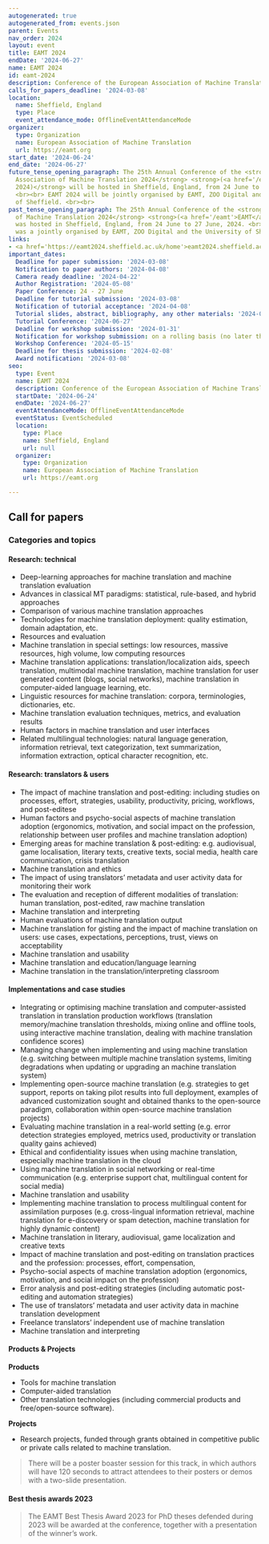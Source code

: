 ```yaml
---
autogenerated: true
autogenerated_from: events.json
parent: Events
nav_order: 2024
layout: event
title: EAMT 2024
endDate: '2024-06-27'
name: EAMT 2024
id: eamt-2024
description: Conference of the European Association of Machine Translation
calls_for_papers_deadline: '2024-03-08'
location:
  name: Sheffield, England
  type: Place
  event_attendance_mode: OfflineEventAttendanceMode
organizer:
  type: Organization
  name: European Association of Machine Translation
  url: https://eamt.org
start_date: '2024-06-24'
end_date: '2024-06-27'
future_tense_opening_paragraph: The 25th Annual Conference of the <strong>European
  Association of Machine Translation 2024</strong> <strong>(<a href='/eamt'>EAMT</a>
  2024)</strong> will be hosted in Sheffield, England, from 24 June to 27 June, 2024.
  <br><br> EAMT 2024 will be jointly organised by EAMT, ZOO Digital and the University
  of Sheffield. <br><br>
past_tense_opening_paragraph: The 25th Annual Conference of the <strong>European Association
  of Machine Translation 2024</strong> <strong>(<a href='/eamt'>EAMT</a> 2024)</strong>
  was hosted in Sheffield, England, from 24 June to 27 June, 2024. <br><br> EAMT 2024
  was a jointly organised by EAMT, ZOO Digital and the University of Sheffield. <br><br>
links:
- <a href='https://eamt2024.sheffield.ac.uk/home'>eamt2024.sheffield.ac.uk/home</a>
important_dates:
  Deadline for paper submission: '2024-03-08'
  Notification to paper authors: '2024-04-08'
  Camera ready deadline: '2024-04-22'
  Author Registration: '2024-05-08'
  Paper Conference: 24 - 27 June
  Deadline for tutorial submission: '2024-03-08'
  Notification of tutorial acceptance: '2024-04-08'
  Tutorial slides, abstract, bibliography, any other materials: '2024-05-15'
  Tutorial Conference: '2024-06-27'
  Deadline for workshop submission: '2024-01-31'
  Notification for workshop submission: on a rolling basis (no later than 28th February)
  Workshop Conference: '2024-05-15'
  Deadline for thesis submission: '2024-02-08'
  Award notification: '2024-03-08'
seo:
  type: Event
  name: EAMT 2024
  description: Conference of the European Association of Machine Translation
  startDate: '2024-06-24'
  endDate: '2024-06-27'
  eventAttendanceMode: OfflineEventAttendanceMode
  eventStatus: EventScheduled
  location:
    type: Place
    name: Sheffield, England
    url: null
  organizer:
    type: Organization
    name: European Association of Machine Translation
    url: https://eamt.org

---
```

## Call for papers


### Categories and topics

#### Research: technical

- Deep-learning approaches for machine translation and machine translation evaluation
- Advances in classical MT paradigms: statistical, rule-based, and hybrid approaches
- Comparison of various machine translation approaches
- Technologies for machine translation deployment: quality estimation, domain adaptation, etc.
- Resources and evaluation
- Machine translation in special settings: low resources, massive resources, high volume, low computing resources
- Machine translation applications: translation/localization aids, speech translation, multimodal machine translation, machine translation for user generated content (blogs, social networks), machine translation in computer-aided language learning, etc.
- Linguistic resources for machine translation: corpora, terminologies, dictionaries, etc.
- Machine translation evaluation techniques, metrics, and evaluation results
- Human factors in machine translation and user interfaces
- Related multilingual technologies: natural language generation, information retrieval, text categorization, text summarization, information extraction, optical character recognition, etc.


#### Research: translators & users

- The impact of machine translation and post-editing: including studies on processes, effort, strategies, usability, productivity, pricing, workflows, and post-editese
- Human factors and psycho-social aspects of machine translation adoption (ergonomics, motivation, and social impact on the profession, relationship between user profiles and machine translation adoption)
- Emerging areas for machine translation & post-editing: e.g. audiovisual, game localisation, literary texts, creative texts, social media, health care communication, crisis translation
- Machine translation and ethics 
- The impact of using translators’ metadata and user activity data for monitoring their work
- The evaluation and reception of different modalities of translation: human translation, post-edited, raw machine translation
- Machine translation and interpreting
- Human evaluations of machine translation output
- Machine translation for gisting and the impact of machine translation on users: use cases, expectations, perceptions, trust, views on acceptability 
- Machine translation and usability
- Machine translation and education/language learning
- Machine translation in the translation/interpreting classroom

#### Implementations and case studies

- Integrating or optimising machine translation and computer-assisted translation in translation production workflows (translation memory/machine translation thresholds, mixing online and offline tools, using interactive machine translation, dealing with machine translation confidence scores)
- Managing change when implementing and using machine translation (e.g. switching between multiple machine translation systems, limiting degradations when updating or upgrading an machine translation system)
- Implementing open-source machine translation (e.g. strategies to get support, reports on taking pilot results into full deployment, examples of advanced customization sought and obtained thanks to the open-source paradigm, collaboration within open-source machine translation projects)
- Evaluating machine translation in a real-world setting (e.g. error detection strategies employed, metrics used, productivity or translation quality gains achieved)
- Ethical and confidentiality issues when using machine translation, especially machine translation in the cloud
- Using machine translation in social networking or real-time communication (e.g. enterprise support chat, multilingual content for social media)
- Machine translation and usability
- Implementing machine translation to process multilingual content for assimilation purposes (e.g. cross-lingual information retrieval, machine translation for e-discovery or spam detection, machine translation for highly dynamic content)
- Machine translation in literary, audiovisual, game localization and creative texts
- Impact of machine translation and post-editing on translation practices and the profession: processes, effort, compensation, 
- Psycho-social aspects of machine translation adoption (ergonomics, motivation, and social impact on the profession)
- Error analysis and post-editing strategies (including automatic post-editing and automation strategies)
- The use of translators’ metadata and user activity data in machine translation development
- Freelance translators’ independent use of machine translation 
- Machine translation and interpreting

#### Products & Projects

**Products**

- Tools for machine translation
- Computer-aided translation
- Other translation technologies (including commercial products and free/open-source software).

**Projects**

- Research projects, funded through grants obtained in competitive public or private calls related to machine translation.

> There will be a poster boaster session for this track, in which authors will have 120 seconds to attract attendees to their posters or demos with a two-slide presentation.

#### Best thesis awards 2023

> The EAMT Best Thesis Award 2023 for PhD theses defended during 2023 will be awarded at the conference, together with a presentation of the winner’s work.
